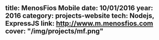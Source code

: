 title: MenosFios Mobile
date: 10/01/2016
year: 2016
category: projects-website
tech: Nodejs, ExpressJS
link: http://www.m.menosfios.com
cover: "/img/projects/mf.png"
---
